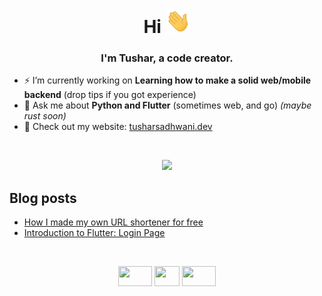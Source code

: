 <h1 align="center">Hi <img src="https://raw.githubusercontent.com/ABSphreak/ABSphreak/master/gifs/Hi.gif" width="40px" /></h1>
<h3 align="center">I'm Tushar, a code creator.</h3>

- ⚡ I’m currently working on **Learning how to make a solid web/mobile backend** (drop tips if you got experience)
- 💬 Ask me about **Python and Flutter** (sometimes web, and go) _(maybe rust soon)_
- 📲 Check out my website: [tusharsadhwani.dev](https://tusharsadhwani.dev)

<br />

<p align="center">
  <img src="https://github-readme-stats-five-lyart.vercel.app/api?username=tusharsadhwani&show_icons=true">
</p>

## Blog posts

<!-- BLOG-POST-LIST:START -->
- [How I made my own URL shortener for free](https://medium.com/@tushar.sadhwani000/how-i-made-my-own-url-shortener-for-free-751d29afa463?source=rss-927ae3d72027------2)
- [Introduction to Flutter: Login Page](https://medium.com/@tushar.sadhwani000/introduction-to-flutter-login-page-61dc7e1a4a9c?source=rss-927ae3d72027------2)
<!-- BLOG-POST-LIST:END -->

<br />

<p align="center">
<a href="mailto:tushar.sadhwani000@gmail.com" target="blank"><img src="https://cdn.jsdelivr.net/npm/simple-icons@3.0.1/icons/gmail.svg" height="32" width="54" /></a>
<a href="https://t.me/tusharsadhwani" target="blank"><img src="https://cdn.jsdelivr.net/npm/simple-icons@3.0.1/icons/minutemailer.svg" height="32" width="40" /></a>
<a href="https://instagram.com/sadhlife" target="blank"><img src="https://cdn.jsdelivr.net/npm/simple-icons@3.0.1/icons/instagram.svg" height="32" width="54" /></a>
</p>
